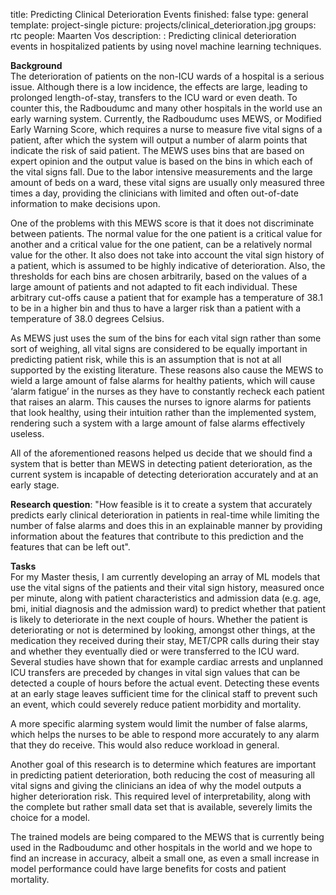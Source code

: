 title: Predicting Clinical Deterioration Events
finished: false
type: general
template: project-single
picture: projects/clinical_deterioration.jpg
groups: rtc
people: Maarten Vos
description: : Predicting clinical deterioration events in hospitalized patients by using novel machine learning techniques.

**Background**<br>
The deterioration of patients on the non-ICU wards of a hospital is a serious issue. Although there is  a low incidence, the effects are large, leading to prolonged length-of-stay, transfers to the ICU ward or even death. To counter this, the Radboudumc and many other hospitals in the world use an early warning system. Currently, the Radboudumc uses MEWS, or Modified Early Warning Score, which requires a nurse to measure five vital signs of a patient, after which the system will output a number of alarm points that indicate the risk of said patient. The MEWS uses bins that are based on expert opinion and the output value is based on the bins in which each of the vital signs fall.  Due to the labor intensive measurements and the large amount of beds on a ward, these vital signs are usually only measured three times a day, providing the clinicians with limited and often out-of-date information to make decisions upon.  

One of the problems with this MEWS score is that it does not discriminate between patients. The normal value for the one patient is a critical value for another and a critical value for the one patient, can be a relatively normal value for the other.  It also does not take into account the vital sign history of a patient, which is assumed to be highly indicative of deterioration. Also, the thresholds for each bins are chosen arbitrarily, based on the values of a large amount of patients and not adapted to fit each individual. These arbitrary cut-offs cause a patient that for example has a temperature of 38.1 to be in a higher bin and thus to have a larger risk than a patient with a temperature of 38.0 degrees Celsius. 

As MEWS just uses the sum of the bins for each vital sign rather than some sort of weighing, all vital signs are considered to be equally important in predicting patient risk, while this is an assumption that is not at all supported by the existing literature. These reasons also cause the MEWS to wield a large amount of false alarms for healthy patients, which will cause ‘alarm fatigue’ in the nurses as they have to constantly recheck each patient that raises an alarm. This causes the nurses to ignore alarms for patients that look healthy, using their intuition rather than the implemented system, rendering such a system with a large amount of false alarms effectively useless.

All of the aforementioned reasons helped us decide that we should find a system that is better than MEWS in detecting patient deterioration, as the current system is incapable of detecting deterioration accurately and at an early stage. 

**Research question**: "How feasible is it to create a system that accurately predicts early clinical deterioration in patients in real-time while limiting the number of false alarms and does this in an explainable manner by providing information about the features that contribute to this prediction and the features that can be left out".

**Tasks**<br>
For my Master thesis, I am currently developing an array of ML models that use the vital signs of the patients and their vital sign history, measured once per minute, along with patient characteristics and admission data (e.g. age, bmi, initial diagnosis and the admission ward) to predict whether that patient is likely to deteriorate in the next couple of hours. Whether the patient is deteriorating or not is determined by looking, amongst other things, at the medication they received during their stay, MET/CPR calls during their stay and whether they eventually died or were transferred to the ICU ward. Several studies have shown that for example cardiac arrests and unplanned ICU transfers are preceded by changes in vital sign values that can be detected a couple of hours before the actual event. Detecting these events at an early stage leaves sufficient time for the clinical staff to prevent such an event, which could severely reduce patient morbidity and mortality. 

A more specific alarming system would limit the number of false alarms, which helps the nurses to be able to respond more accurately to any alarm that they do receive. This would also reduce workload in general.

Another goal of this research is to determine which features are important in predicting patient deterioration, both reducing the cost of measuring all vital signs and giving the clinicians an idea of why the model outputs a higher deterioration risk. This required level of interpretability, along with the complete but rather small data set that is available, severely limits the choice for a model. 

The trained models are being compared to the MEWS that is currently being used in the Radboudumc and other hospitals in the world and we hope to find an increase in accuracy, albeit a small one, as even a small increase in model performance could have large benefits for costs and patient mortality.
